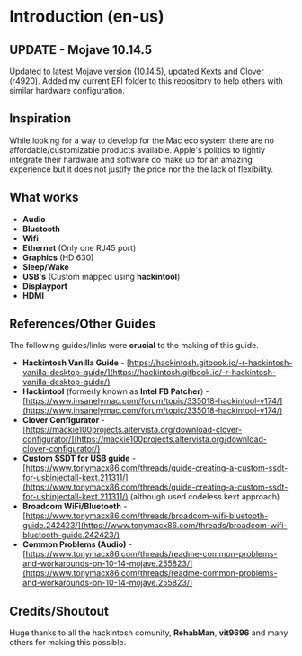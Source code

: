 # Introduction \(en-us\)

## UPDATE - Mojave 10.14.5

Updated to latest Mojave version (10.14.5), updated Kexts and Clover (r4920). Added my current EFI folder to this repository to help others with similar hardware configuration.

## Inspiration

While looking for a way to develop for the Mac eco system there are no affordable/customizable products available. Apple's politics to tightly integrate their hardware and software do make up for an amazing experience but it does not justify the price nor the the lack of flexibility.

## What works

* **Audio**
* **Bluetooth**
* **Wifi**
* **Ethernet** \(Only one RJ45 port\)
* **Graphics** \(HD 630\)
* **Sleep/Wake**
* **USB's** \(Custom mapped using **hackintool**\)
* **Displayport**
* **HDMI**

## References/Other Guides

The following guides/links were **crucial** to the making of this guide.

* **Hackintosh Vanilla Guide** - [https://hackintosh.gitbook.io/-r-hackintosh-vanilla-desktop-guide/](https://hackintosh.gitbook.io/-r-hackintosh-vanilla-desktop-guide/)
* **Hackintool** \(formerly known as **Intel FB Patcher**\) - [https://www.insanelymac.com/forum/topic/335018-hackintool-v174/](https://www.insanelymac.com/forum/topic/335018-hackintool-v174/)
* **Clover Configurator** - [https://mackie100projects.altervista.org/download-clover-configurator/](https://mackie100projects.altervista.org/download-clover-configurator/)
* **Custom SSDT for USB guide**  - [https://www.tonymacx86.com/threads/guide-creating-a-custom-ssdt-for-usbinjectall-kext.211311/](https://www.tonymacx86.com/threads/guide-creating-a-custom-ssdt-for-usbinjectall-kext.211311/) \(although used codeless kext approach\)
*  **Broadcom WiFi/Bluetooth** - [https://www.tonymacx86.com/threads/broadcom-wifi-bluetooth-guide.242423/](https://www.tonymacx86.com/threads/broadcom-wifi-bluetooth-guide.242423/)
* **Common Problems \(Audio\)** - [https://www.tonymacx86.com/threads/readme-common-problems-and-workarounds-on-10-14-mojave.255823/](https://www.tonymacx86.com/threads/readme-common-problems-and-workarounds-on-10-14-mojave.255823/)

## Credits/Shoutout

Huge thanks to all the hackintosh comunity,  **RehabMan**, **vit9696** and many others for making this possible.

